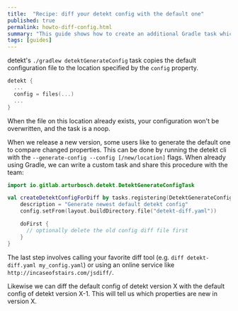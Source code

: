 ```yaml
---
title:  "Recipe: diff your detekt config with the default one"
published: true
permalink: howto-diff-config.html
summary: "This guide shows how to create an additional Gradle task which generates the default detekt config."
tags: [guides]
---
```


detekt's `./gradlew detektGenerateConfig` task copies the default configuration file to the location
specified by the `config` property.

```kt
detekt {
  ...
  config = files(...)
  ...
}
```

When the file on this location already exists, your configuration won't be overwritten, and the task is a noop.

When we release a new version, some users like to generate the default one to compare changed properties.
This can be done by running the detekt cli with the `--generate-config --config [/new/location]` flags.
When already using Gradle, we can write a custom task and share this procedure with the team:

```kt
import io.gitlab.arturbosch.detekt.DetektGenerateConfigTask

val createDetektConfigForDiff by tasks.registering(DetektGenerateConfigTask::class) {
    description = "Generate newest default detekt config"
    config.setFrom(layout.buildDirectory.file("detekt-diff.yaml"))

    doFirst {
      // optionally delete the old config diff file first 
    }
}
```

The last step involves calling your favorite diff tool (e.g. `diff detekt-diff.yaml my_config.yaml`) or using an online service like `http://incaseofstairs.com/jsdiff/`.

Likewise we can diff the default config of detekt version X with the default config of detekt version X-1. This will tell us which properties are new in version X. 
